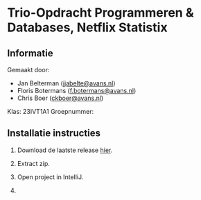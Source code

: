 # Trio-Opdracht Programmeren &amp; Databases, Netflix Statistix
## Informatie

Gemaakt door: 
* Jan Belterman (jjabelte@avans.nl)
* Floris Botermans (f.botermans@avans.nl)
* Chris Boer (ckboer@avans.nl)

Klas: 23IVT1A1
Groepnummer: 

## Installatie instructies

1. Download de laatste release [hier](https://github.com/lVlrChris/TrioNetflix/releases).

2. Extract zip.

3. Open project in IntelliJ.

4. 

